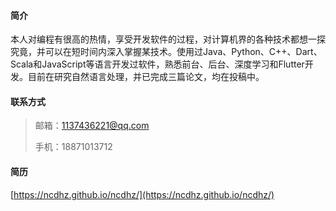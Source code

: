 #### 简介

本人对编程有很高的热情，享受开发软件的过程，对计算机界的各种技术都想一探究竟，并可以在短时间内深入掌握某技术。使用过Java、Python、C++、Dart、Scala和JavaScript等语言开发过软件，熟悉前台、后台、深度学习和Flutter开发。目前在研究自然语言处理，并已完成三篇论文，均在投稿中。

#### 联系方式

> 邮箱：1137436221@qq.com
> 
> 手机：18871013712

#### 简历

[https://ncdhz.github.io/ncdhz/](https://ncdhz.github.io/ncdhz/)